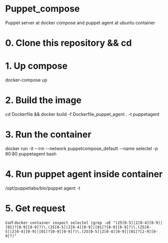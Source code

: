 # Puppet_compose
Puppet server at docker compose and puppet agent at ubuntu container

# 0. Clone this repository && cd 

# 1. Up compose
docker-compose up

# 2. Build the image 
cd Dockerfile && docker build -f Dockerfile_puppet_agent . -t puppetagent

# 3. Run the container
docker run -it --rm --network puppetcompose_default --name selectel -p 80:80 puppetagent bash

# 4. Run puppet agent inside container
/opt/puppetlabs/bin/puppet agent -t

# 5. Get request
curl `docker container inspect selectel |grep -oE "(25[0-5]|2[0-4][0-9]|[01]?[0-9][0-9]?)\.(25[0-5]|2[0-4][0-9]|[01]?[0-9][0-9]?)\.(25[0-5]|2[0-4][0-9]|[01]?[0-9][0-9]?)\.(25[0-5]|2[0-4][0-9]|[01]?[2-9][0-9]?)"`

